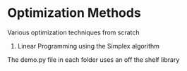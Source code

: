 # Optimization Methods
Various optimization techniques from scratch

1. Linear Programming using the Simplex algorithm

The demo.py file in each folder uses an off the shelf library
